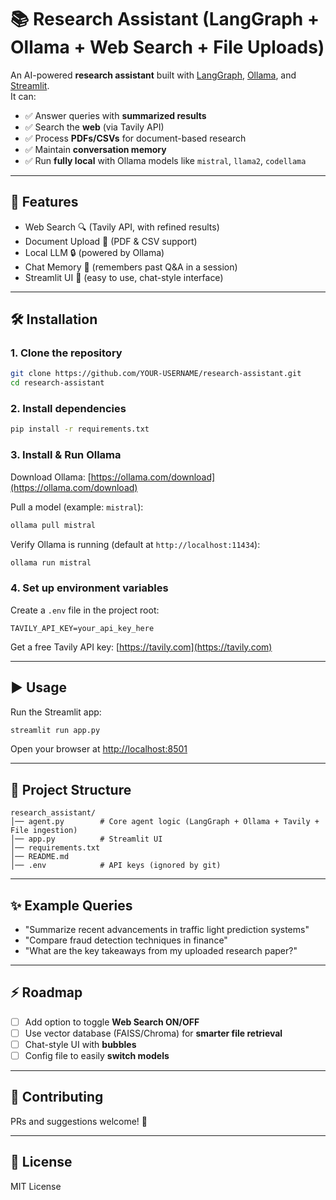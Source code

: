 # 📚 Research Assistant (LangGraph + Ollama + Web Search + File Uploads)

An AI-powered **research assistant** built with [LangGraph](https://github.com/langchain-ai/langgraph), [Ollama](https://ollama.com/), and [Streamlit](https://streamlit.io/).  
It can:
- ✅ Answer queries with **summarized results**
- ✅ Search the **web** (via Tavily API)
- ✅ Process **PDFs/CSVs** for document-based research
- ✅ Maintain **conversation memory**
- ✅ Run **fully local** with Ollama models like `mistral`, `llama2`, `codellama`

---

## 🚀 Features
- Web Search 🔍 (Tavily API, with refined results)
- Document Upload 📂 (PDF & CSV support)
- Local LLM 🔒 (powered by Ollama)
- Chat Memory 💬 (remembers past Q&A in a session)
- Streamlit UI 🎨 (easy to use, chat-style interface)

---

## 🛠️ Installation

### 1. Clone the repository
```bash
git clone https://github.com/YOUR-USERNAME/research-assistant.git
cd research-assistant
```

### 2. Install dependencies
```bash
pip install -r requirements.txt
```

### 3. Install & Run Ollama
Download Ollama: [https://ollama.com/download](https://ollama.com/download)

Pull a model (example: `mistral`):
```bash
ollama pull mistral
```

Verify Ollama is running (default at `http://localhost:11434`):
```bash
ollama run mistral
```

### 4. Set up environment variables
Create a `.env` file in the project root:
```
TAVILY_API_KEY=your_api_key_here
```

Get a free Tavily API key: [https://tavily.com](https://tavily.com)

---

## ▶️ Usage
Run the Streamlit app:
```bash
streamlit run app.py
```

Open your browser at [http://localhost:8501](http://localhost:8501)

---

## 📂 Project Structure
```
research_assistant/
│── agent.py        # Core agent logic (LangGraph + Ollama + Tavily + File ingestion)
│── app.py          # Streamlit UI
│── requirements.txt
│── README.md
│── .env            # API keys (ignored by git)
```

---

## ✨ Example Queries
- "Summarize recent advancements in traffic light prediction systems"
- "Compare fraud detection techniques in finance"
- "What are the key takeaways from my uploaded research paper?"

---

## ⚡ Roadmap
- [ ] Add option to toggle **Web Search ON/OFF**
- [ ] Use vector database (FAISS/Chroma) for **smarter file retrieval**
- [ ] Chat-style UI with **bubbles**
- [ ] Config file to easily **switch models**

---

## 🤝 Contributing
PRs and suggestions welcome! 🎉

---

## 📜 License
MIT License
